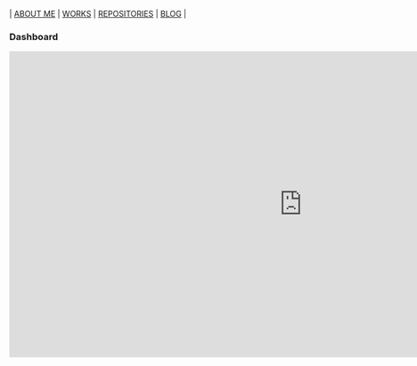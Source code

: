 |   [ABOUT ME](README.md)  |  [WORKS](works.md)  |  [REPOSITORIES](repositories.md)  |  [BLOG](blog.md)  | 

<h3> Dashboard </h3>

<iframe title="PCR_TMI - versión_2" width="1050" height="550" src="https://app.powerbi.com/view?r=eyJrIjoiMjM0MjkzOTYtYWQ5NS00OGM4LWIyYmMtYmQzMWI0ZjdjYWM5IiwidCI6ImI0NzYxY2VlLTlkYWQtNDc3MS05ZjQ3LTVmYjc4Y2MxYjRhYSIsImMiOjR9" frameborder="0" allowFullScreen="true"></iframe>
